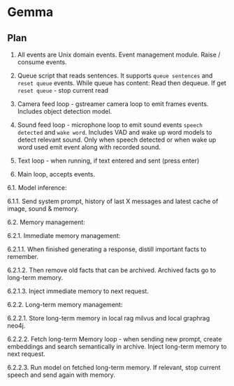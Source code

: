# Gemma

## Plan
1. All events are Unix domain events. Event management module. Raise / consume events.

2. Queue script that reads sentences. It supports `queue sentences` and `reset queue` events. While queue has content:
Read then dequeue. If get `reset queue` - stop current read

3. Camera feed loop - gstreamer camera loop to emit frames events. Includes object detection model.

4. Sound feed loop - microphone loop to emit sound events `speech detected` and `wake word`. Includes VAD and wake up word models to detect relevant sound. Only when speech detected or when wake up word used emit event along with recorded sound.

5. Text loop - when running, if text entered and sent (press enter) 

6. Main loop, accepts events. 

6.1. Model inference:

6.1.1. Send system prompt, history of last X messages and latest cache of image, sound & memory.

6.2. Memory management:

6.2.1. Immediate memory management:

6.2.1.1. When finished generating a response, distill important facts to remember.

6.2.1.2. Then remove old facts that can be archived. Archived facts go to long-term memory.

6.2.1.3. Inject immediate memory to next request.

6.2.2. Long-term memory management:

6.2.2.1. Store long-term memory in local rag milvus and local graphrag neo4j.

6.2.2.2. Fetch long-term Memory loop - when sending new prompt, create embeddings and search semantically in archive. Inject long-term memory to next request.

6.2.2.3. Run model on fetched long-term memory. If relevant, stop current speech and send again with memory.


